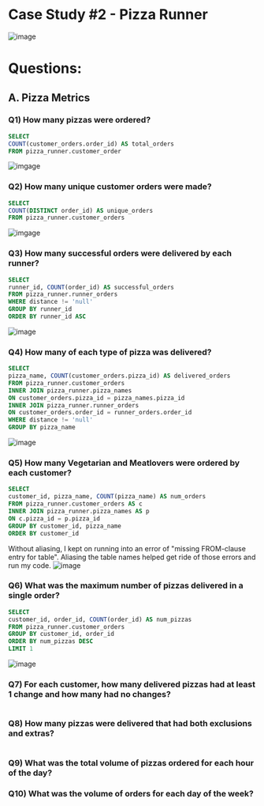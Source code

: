# Case Study #2 - Pizza Runner
![image](https://github.com/alexmorifusa/SQL/assets/137368881/1e66f6d9-e37b-407c-b148-64b4a2e47d31)

# Questions:
## A. Pizza Metrics
### Q1) How many pizzas were ordered?
```sql
SELECT
COUNT(customer_orders.order_id) AS total_orders
FROM pizza_runner.customer_order
```
![imgage](https://github.com/alexmorifusa/SQL/assets/137368881/167b39c6-19b8-4122-a5cd-5a8ada8e20d5)

### Q2) How many unique customer orders were made?
```sql
SELECT
COUNT(DISTINCT order_id) AS unique_orders
FROM pizza_runner.customer_orders
```
![imgage](https://github.com/alexmorifusa/SQL/assets/137368881/25118e3e-dd2a-409d-b79e-9732bd9e9191)

### Q3) How many successful orders were delivered by each runner?
```sql
SELECT
runner_id, COUNT(order_id) AS successful_orders
FROM pizza_runner.runner_orders
WHERE distance != 'null'
GROUP BY runner_id
ORDER BY runner_id ASC
```
![image](https://github.com/alexmorifusa/SQL/assets/137368881/c737d411-c9e9-4986-9bfb-cba168a17e16)

### Q4) How many of each type of pizza was delivered?
```sql
SELECT
pizza_name, COUNT(customer_orders.pizza_id) AS delivered_orders
FROM pizza_runner.customer_orders
INNER JOIN pizza_runner.pizza_names
ON customer_orders.pizza_id = pizza_names.pizza_id
INNER JOIN pizza_runner.runner_orders
ON customer_orders.order_id = runner_orders.order_id
WHERE distance != 'null'
GROUP BY pizza_name
```
![image](https://github.com/alexmorifusa/SQL/assets/137368881/c902219d-c957-4d8b-bebf-e2d5e2352e67)

### Q5) How many Vegetarian and Meatlovers were ordered by each customer?
```sql
SELECT
customer_id, pizza_name, COUNT(pizza_name) AS num_orders
FROM pizza_runner.customer_orders AS c
INNER JOIN pizza_runner.pizza_names AS p
ON c.pizza_id = p.pizza_id
GROUP BY customer_id, pizza_name
ORDER BY customer_id
```
Without aliasing, I kept on running into an error of "missing FROM-clause entry for table". Aliasing the table names helped get ride of those errors and run my code.
![image](https://github.com/alexmorifusa/SQL/assets/137368881/abe34f0c-fb0f-4adc-8403-3f9e20e194e9)

### Q6) What was the maximum number of pizzas delivered in a single order?
```sql
SELECT
customer_id, order_id, COUNT(order_id) AS num_pizzas
FROM pizza_runner.customer_orders
GROUP BY customer_id, order_id
ORDER BY num_pizzas DESC
LIMIT 1
```
![image](https://github.com/alexmorifusa/SQL/assets/137368881/4b4348ba-9e11-4707-9181-d1e41bfd5ea1)

### Q7) For each customer, how many delivered pizzas had at least 1 change and how many had no changes?
```sql

```
### Q8) How many pizzas were delivered that had both exclusions and extras?
```sql

```
### Q9) What was the total volume of pizzas ordered for each hour of the day?
### Q10) What was the volume of orders for each day of the week?
